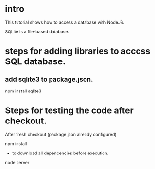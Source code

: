 # intro

This tutorial shows how to access a database with NodeJS.

SQLite is a file-based database.

# steps for adding libraries to acccss SQL database.

## add sqlite3 to package.json.

npm install sqlite3


# Steps for testing the code after checkout.

After fresh checkout (package.json already configured)

npm install

- to download all depencencies before execution.



node server
